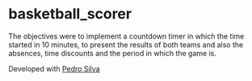 # basketball_scorer

The objectives were to implement a countdown timer in which the time started in 10 minutes, to present the results of both teams and also the absences, time discounts and the period in which the game is.

Developed with [Pedro Silva](https://github.com/pedromsilva99)
